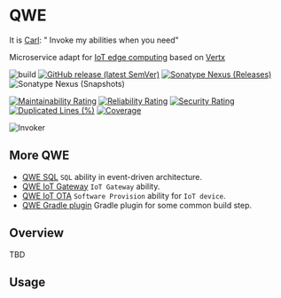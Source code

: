 # QWE

It
is [Carl](https://static.wikia.nocookie.net/dota2_gamepedia/images/e/eb/Vo_invoker_invo_spawn_01.mp3): "
Invoke my abilities when you need"

Microservice adapt
for [IoT edge computing](https://iot-analytics.com/iot-edge-computing-what-it-is-and-how-it-is-becoming-more-intelligent/)
based on [Vertx](https://vertx.io/)

![build](https://github.com/play-iot/qwe/workflows/build-release/badge.svg?branch=main)
[![GitHub release (latest SemVer)](https://img.shields.io/github/v/release/play-iot/qwe?sort=semver)](https://github.com/play-iot/qwe/releases/latest)
[![Sonatype Nexus (Releases)](https://img.shields.io/nexus/r/io.github.zero88.qwe/qwe-core?server=https%3A%2F%2Foss.sonatype.org%2F)](https://search.maven.org/artifact/io.github.zero88.qwe/qwe-core)
![Sonatype Nexus (Snapshots)](https://img.shields.io/nexus/s/io.github.zero88.qwe/qwe-core?server=https%3A%2F%2Foss.sonatype.org%2F)

[![Maintainability Rating](https://sonarcloud.io/api/project_badges/measure?project=play-iot_qwe&metric=sqale_rating)](https://sonarcloud.io/dashboard?id=play-iot_qwe)
[![Reliability Rating](https://sonarcloud.io/api/project_badges/measure?project=play-iot_qwe&metric=reliability_rating)](https://sonarcloud.io/dashboard?id=play-iot_qwe)
[![Security Rating](https://sonarcloud.io/api/project_badges/measure?project=play-iot_qwe&metric=security_rating)](https://sonarcloud.io/dashboard?id=play-iot_qwe)
[![Duplicated Lines (%)](https://sonarcloud.io/api/project_badges/measure?project=play-iot_qwe&metric=duplicated_lines_density)](https://sonarcloud.io/dashboard?id=play-iot_qwe)
[![Coverage](https://sonarcloud.io/api/project_badges/measure?project=play-iot_qwe&metric=coverage)](https://sonarcloud.io/dashboard?id=play-iot_qwe)

![Invoker](https://i.imgur.com/Hk5p2j2.gif "Invoker")

## More QWE

- [QWE SQL](https://github.com/zero88/qwe-sql) `SQL` ability in event-driven architecture.
- [QWE IoT Gateway](https://github.com/zero88/qwe-iot-gateway) `IoT Gateway` ability.
- [QWE IoT OTA](https://github.com/zero88/qwe-iot-ota) `Software Provision` ability for `IoT device`.
- [QWE Gradle plugin](https://github.com/topmo12/qwe-gradle-plugin) Gradle plugin for some common build step.

## Overview

TBD

## Usage

